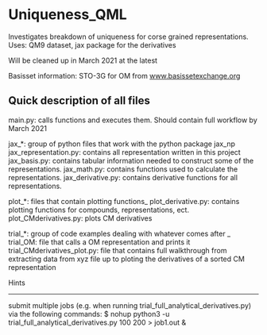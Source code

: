 # Uniqueness_QML
Investigates breakdown of uniqueness for corse grained representations. Uses: QM9 dataset, jax package for the derivatives

Will be cleaned up in March 2021 at the latest

Basisset information:
STO-3G for OM from www.basissetexchange.org


Quick description of all files
--------------------------------------------------------
main.py: calls functions and executes them. Should contain full workflow by March 2021

jax_*: group of python files that work with the python package jax_np
jax_representation.py: contains all representation written in this project
jax_basis.py: contains tabular information needed to construct some of the representations.
jax_math.py: contains functions used to calculate the representations.
jax_derivative.py: contains derivative functions for all representations.

plot_*: files that contain plotting functions_
plot_derivative.py: contains plotting functions for compounds, representations, ect.
plot_CMderivatives.py: plots CM derivatives

trial_*: group of code examples dealing with whatever comes after _
trial_OM: file that calls a OM representation and prints it
trial_CMderivatives_plot.py: file that contains full walkthrough from extracting data from xyz file up to ploting the derivatives of a sorted CM representation



Hints
______


submit multiple jobs (e.g. when running trial_full_analytical_derivatives.py) via the following commands:
$ nohup python3 -u trial_full_analytical_derivatives.py 100 200 > job1.out &
